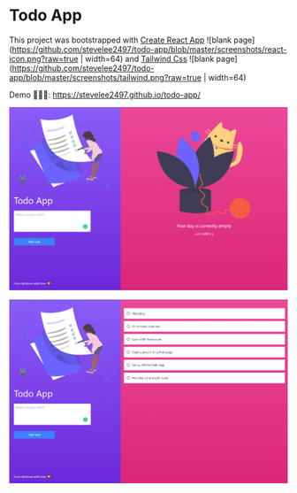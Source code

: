 # Todo App

This project was bootstrapped with [Create React App](https://github.com/facebook/create-react-app) ![blank page](https://github.com/stevelee2497/todo-app/blob/master/screenshots/react-icon.png?raw=true | width=64) and [Tailwind Css](https://tailwindcss.com/) ![blank page](https://github.com/stevelee2497/todo-app/blob/master/screenshots/tailwind.png?raw=true | width=64)

Demo 🚀🚀🚀: https://stevelee2497.github.io/todo-app/

![blank page](https://github.com/stevelee2497/todo-app/blob/master/screenshots/sc_01.png?raw=true)

![blank page](https://github.com/stevelee2497/todo-app/blob/master/screenshots/sc_02.png?raw=true)
